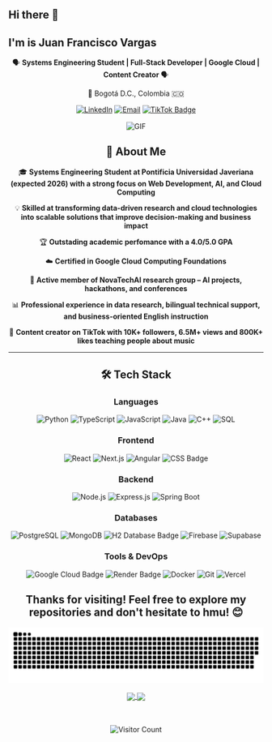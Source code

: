 ## Hi there 👋 
## I'm is Juan Francisco Vargas

<div align="center">
  
  🗣️ **Systems Engineering Student | Full-Stack Developer | Google Cloud | Content Creator** 🗣️
  
  📍 Bogotá D.C., Colombia 🇨🇴
  
  [![LinkedIn](https://img.shields.io/badge/LinkedIn-0077B5?style=for-the-badge&logo=linkedin&logoColor=white)](https://www.linkedin.com/in/juan-vargas-3b4a12295/)
  [![Email](https://img.shields.io/badge/Email-D14836?style=for-the-badge&logo=gmail&logoColor=white)](mailto:juan.variza@gmail.com)
  [![TikTok Badge](https://img.shields.io/badge/TikTok-000?logo=tiktok&logoColor=fff&style=for-the-badge)](https://www.tiktok.com/@juanvariza)

<div aling="center">
  <img hight="200" width="300" alt="GIF" align="center" src="https://i.pinimg.com/originals/5c/74/a1/5c74a1a8bc0f8606ce8d784df61fb2f5.gif">
</div>

## 🚀 About Me

🎓 **Systems Engineering Student at Pontificia Universidad Javeriana (expected 2026) with a strong focus on Web Development, AI, and Cloud Computing**

💡 **Skilled at transforming data-driven research and cloud technologies into scalable solutions that improve decision-making and business impact**

🏆 **Outstading academic perfomance with a 4.0/5.0 GPA**

☁️ **Certified in Google Cloud Computing Foundations**

🤖 **Active member of NovaTechAI research group – AI projects, hackathons, and conferences**

📊 **Professional experience in data research, bilingual technical support, and business-oriented English instruction**

🎥 **Content creator on TikTok with 10K+ followers, 6.5M+ views and 800K+ likes teaching people about music**


  ---

## 🛠️ Tech Stack

### **Languages**
![Python](https://img.shields.io/badge/Python-3776AB?style=for-the-badge&logo=python&logoColor=white)
![TypeScript](https://img.shields.io/badge/TypeScript-007ACC?style=for-the-badge&logo=typescript&logoColor=white)
![JavaScript](https://img.shields.io/badge/JavaScript-F7DF1E?style=for-the-badge&logo=javascript&logoColor=black)
![Java](https://img.shields.io/badge/Java-ED8B00?style=for-the-badge&logo=java&logoColor=white)
![C++](https://img.shields.io/badge/C++-00599C?style=for-the-badge&logo=c%2B%2B&logoColor=white)
![SQL](https://img.shields.io/badge/SQL-4479A1?style=for-the-badge&logo=postgresql&logoColor=white)

### **Frontend**
![React](https://img.shields.io/badge/React-61DAFB?style=for-the-badge&logo=react&logoColor=black)
![Next.js](https://img.shields.io/badge/Next.js-000000?style=for-the-badge&logo=nextdotjs&logoColor=white)
![Angular](https://img.shields.io/badge/Angular-DD0031?style=for-the-badge&logo=angular&logoColor=white)
![CSS Badge](https://img.shields.io/badge/CSS-639?logo=css&logoColor=fff&style=for-the-badge)

### **Backend**
![Node.js](https://img.shields.io/badge/Node.js-339933?style=for-the-badge&logo=nodedotjs&logoColor=white)
![Express.js](https://img.shields.io/badge/Express.js-000000?style=for-the-badge&logo=express&logoColor=white)
![Spring Boot](https://img.shields.io/badge/Spring_Boot-6DB33F?style=for-the-badge&logo=spring&logoColor=white)

### **Databases**
![PostgreSQL](https://img.shields.io/badge/PostgreSQL-336791?style=for-the-badge&logo=postgresql&logoColor=white)
![MongoDB](https://img.shields.io/badge/MongoDB-47A248?style=for-the-badge&logo=mongodb&logoColor=white)
![H2 Database Badge](https://img.shields.io/badge/H2%20Database-09476B?logo=h2database&logoColor=fff&style=for-the-badge)
![Firebase](https://img.shields.io/badge/Firebase-FFCA28?style=for-the-badge&logo=firebase&logoColor=black)
![Supabase](https://img.shields.io/badge/Supabase-3ECF8E?style=for-the-badge&logo=supabase&logoColor=white)

### **Tools & DevOps**
![Google Cloud Badge](https://img.shields.io/badge/Google%20Cloud-4285F4?logo=googlecloud&logoColor=fff&style=for-the-badge)
![Render Badge](https://img.shields.io/badge/Render-000?logo=render&logoColor=fff&style=for-the-badge)
![Docker](https://img.shields.io/badge/Docker-2496ED?style=for-the-badge&logo=docker&logoColor=white)
![Git](https://img.shields.io/badge/Git-F05032?style=for-the-badge&logo=git&logoColor=white)
![Vercel](https://img.shields.io/badge/Vercel-000000?style=for-the-badge&logo=vercel&logoColor=white)
  
## Thanks for visiting! Feel free to explore my repositories and don't hesitate to hmu! 😊
</div>


<div align="center">
  
  ![snake gif](https://github.com/JuanV4rgas/JuanV4rgas/blob/output/github-snake-dark.svg)

</div>



<div align="center">

  <a href="https://github.com/JuanV4rgas/JuanV4rgas/github-readme-stats">
    <img height=200 align="center" src="https://github-readme-stats.vercel.app/api?username=JuanV4rgas&show_icons=true&theme=calm" />
  </a>
  <a href="https://github.com/JuanV4rgas/convoychat">
    <img height=200 align="center" src="https://github-readme-stats.vercel.app/api/top-langs?username=JuanV4rgas&layout=donut&langs_count=8&card_width=320&theme=calm" />
  </a>

</div>
<br>
<br>

<div align="center">
  
  ![Visitor Count](https://komarev.com/ghpvc/?username=JuanV4rgas&color=orange)

</div>
